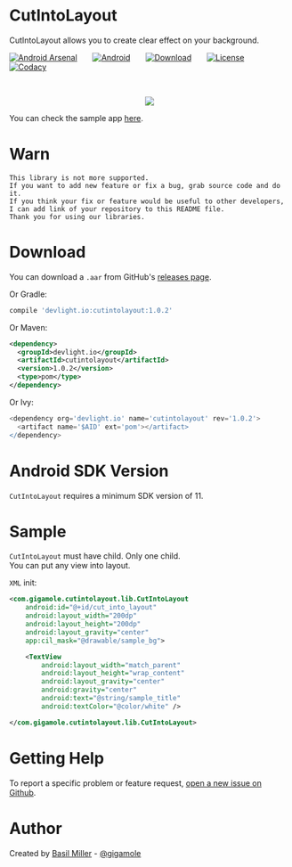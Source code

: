 CutIntoLayout
=============

CutIntoLayout allows you to create clear effect on your background.

[![Android Arsenal](https://drive.google.com/uc?export=download&id=0BxPO_UeS7wScekxiT3M5aFlELXc)](http://android-arsenal.com/details/1/3316)
&nbsp;&nbsp;&nbsp;&nbsp;&nbsp;
[![Android](https://drive.google.com/uc?export=download&id=0BxPO_UeS7wSccEZaclNGN0R5OWc)](https://github.com/DevLight-Mobile-Agency)
&nbsp;&nbsp;&nbsp;&nbsp;&nbsp;
[![Download](https://drive.google.com/uc?export=download&id=0BxPO_UeS7wScVGZQUVlrM21Belk)](https://bintray.com/gigamole/maven/cutintolayout/_latestVersion)
&nbsp;&nbsp;&nbsp;&nbsp;&nbsp;
[![License](https://drive.google.com/uc?export=download&id=0BxPO_UeS7wScU0tmeFpGMHVWNWs)](https://github.com/DevLight-Mobile-Agency/CutIntoLayout/blob/master/LICENSE.txt)
&nbsp;&nbsp;&nbsp;&nbsp;&nbsp;
[![Codacy](https://drive.google.com/uc?export=download&id=0BxPO_UeS7wScSHhmckZyeGJDcXc)](https://www.codacy.com/app/gigamole53/CutIntoLayout?utm_source=github.com&amp;utm_medium=referral&amp;utm_content=DevLight-Mobile-Agency/CutIntoLayout&amp;utm_campaign=Badge_Grade)

<br/>

<p align="center">
    <img src="https://drive.google.com/uc?export=download&id=0BxPO_UeS7wScUHJxOGNMd3pmckU"/>
</p>

You can check the sample app [here](https://github.com/DevLight-Mobile-Agency/CutIntoLayout/tree/master/app).

Warn
====
```
This library is not more supported. 
If you want to add new feature or fix a bug, grab source code and do it. 
If you think your fix or feature would be useful to other developers, 
I can add link of your repository to this README file. 
Thank you for using our libraries.
```

Download
========

You can download a `.aar` from GitHub's [releases page](https://github.com/DevLight-Mobile-Agency/CutIntoLayout/releases).

Or Gradle:  
```groovy
compile 'devlight.io:cutintolayout:1.0.2'
```

Or Maven:  
```xml
<dependency>
  <groupId>devlight.io</groupId>
  <artifactId>cutintolayout</artifactId>
  <version>1.0.2</version>
  <type>pom</type>
</dependency>
```

Or Ivy:  
```groovy
<dependency org='devlight.io' name='cutintolayout' rev='1.0.2'>
  <artifact name='$AID' ext='pom'></artifact>
</dependency>
```

Android SDK Version
===================

`CutIntoLayout` requires a minimum SDK version of 11.

Sample
======

`CutIntoLayout` must have child. Only one child.  
You can put any view into layout.

`XML` init:

```xml
<com.gigamole.cutintolayout.lib.CutIntoLayout
    android:id="@+id/cut_into_layout"
    android:layout_width="200dp"
    android:layout_height="200dp"
    android:layout_gravity="center"
    app:cil_mask="@drawable/sample_bg">

    <TextView
        android:layout_width="match_parent"
        android:layout_height="wrap_content"
        android:layout_gravity="center"
        android:gravity="center"
        android:text="@string/sample_title"
        android:textColor="@color/white" />

</com.gigamole.cutintolayout.lib.CutIntoLayout>
```

Getting Help
============

To report a specific problem or feature request, [open a new issue on Github](https://github.com/DevLight-Mobile-Agency/CutIntoLayout/issues/new).

Author
======

Created by [Basil Miller](https://github.com/GIGAMOLE) - [@gigamole](mailto:gigamole53@gmail.com)
